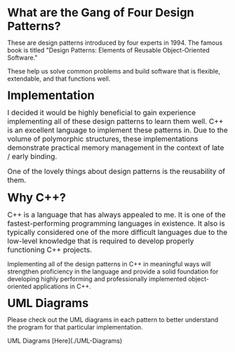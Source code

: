 <p><span style="font-size: 26px;"><strong>What are the Gang of Four Design Patterns?</strong></span></p>
<p>These are design patterns introduced by four experts in 1994. The famous book is titled &quot;Design Patterns: Elements of Reusable Object-Oriented Software.&quot;&nbsp;</p>
<p>These help us solve common problems and build software that is flexible, extendable, and that functions well.</p>
<p><span style="font-size: 26px;"><strong>Implementation</strong></span></p>
<p><span style="font-size: 16px;">I decided it would be highly beneficial to gain experience implementing all of these design patterns to learn them well. C++ is an excellent language to implement these patterns in. Due to the volume of polymorphic structures, these implementations demonstrate practical memory management in the context of late / early binding.</span></p>
<p><span style="font-size: 16px;">One of the lovely things about design patterns is the reusability of them.</span></p>
<p><span style="font-size: 26px;"><strong>Why C++?</strong></span></p>
<p><span style="font-size: 16px;">C++ is a language that has always appealed to me. It is one of the fastest-performing programming languages in existence. It also is typically considered one of the more difficult languages due to the low-level knowledge that is required to develop properly functioning C++ projects.</span></p>
<p>Implementing all of the design patterns in C++ in meaningful ways will strengthen proficiency in the language and provide a solid foundation for developing highly performing and professionally implemented object-oriented applications in C++.</p>
<p><strong><span style="font-size: 26px;">UML Diagrams</span></strong></p>
<p>Please check out the UML diagrams in each pattern to better understand the program for that particular implementation.</p>
UML Diagrams [Here](./UML-Diagrams)
